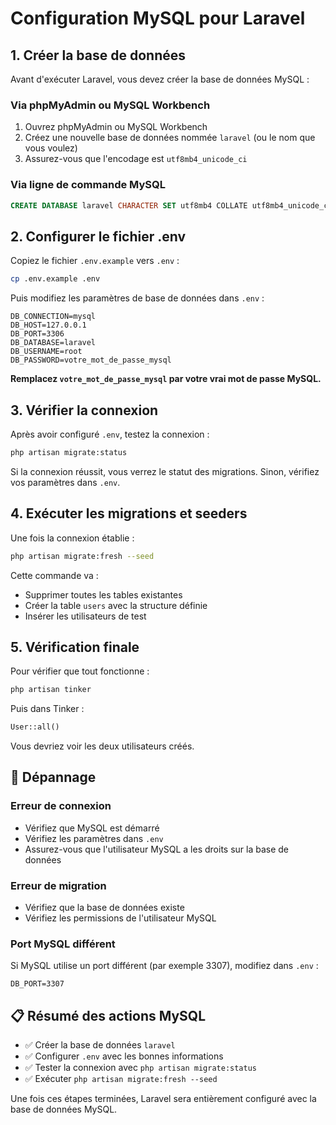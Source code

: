 # Configuration MySQL pour Laravel

## 1. Créer la base de données

Avant d'exécuter Laravel, vous devez créer la base de données MySQL :

### Via phpMyAdmin ou MySQL Workbench
1. Ouvrez phpMyAdmin ou MySQL Workbench
2. Créez une nouvelle base de données nommée `laravel` (ou le nom que vous voulez)
3. Assurez-vous que l'encodage est `utf8mb4_unicode_ci`

### Via ligne de commande MySQL
```sql
CREATE DATABASE laravel CHARACTER SET utf8mb4 COLLATE utf8mb4_unicode_ci;
```

## 2. Configurer le fichier .env

Copiez le fichier `.env.example` vers `.env` :

```bash
cp .env.example .env
```

Puis modifiez les paramètres de base de données dans `.env` :

```env
DB_CONNECTION=mysql
DB_HOST=127.0.0.1
DB_PORT=3306
DB_DATABASE=laravel
DB_USERNAME=root
DB_PASSWORD=votre_mot_de_passe_mysql
```

**Remplacez `votre_mot_de_passe_mysql` par votre vrai mot de passe MySQL.**

## 3. Vérifier la connexion

Après avoir configuré `.env`, testez la connexion :

```bash
php artisan migrate:status
```

Si la connexion réussit, vous verrez le statut des migrations. Sinon, vérifiez vos paramètres dans `.env`.

## 4. Exécuter les migrations et seeders

Une fois la connexion établie :

```bash
php artisan migrate:fresh --seed
```

Cette commande va :
- Supprimer toutes les tables existantes
- Créer la table `users` avec la structure définie
- Insérer les utilisateurs de test

## 5. Vérification finale

Pour vérifier que tout fonctionne :

```bash
php artisan tinker
```

Puis dans Tinker :
```php
User::all()
```

Vous devriez voir les deux utilisateurs créés.

## 🔧 Dépannage

### Erreur de connexion
- Vérifiez que MySQL est démarré
- Vérifiez les paramètres dans `.env`
- Assurez-vous que l'utilisateur MySQL a les droits sur la base de données

### Erreur de migration
- Vérifiez que la base de données existe
- Vérifiez les permissions de l'utilisateur MySQL

### Port MySQL différent
Si MySQL utilise un port différent (par exemple 3307), modifiez dans `.env` :
```env
DB_PORT=3307
```

## 📋 Résumé des actions MySQL

- ✅ Créer la base de données `laravel`
- ✅ Configurer `.env` avec les bonnes informations
- ✅ Tester la connexion avec `php artisan migrate:status`
- ✅ Exécuter `php artisan migrate:fresh --seed`

Une fois ces étapes terminées, Laravel sera entièrement configuré avec la base de données MySQL.
